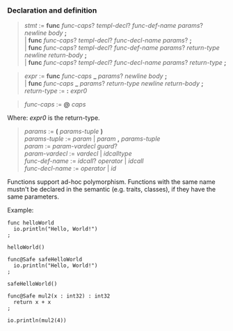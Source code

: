 ### Declaration and definition

> *stmt* := **func** *func-caps*? *templ-decl*? *func-def-name* *params*? *newline* *body* **;**\
> | **func** *func-caps*? *templ-decl*? *func-decl-name* *params*? **;**\
> | **func** *func-caps*? *templ-decl*? *func-def-name* *params*? *return-type* *newline* *return-body* **;**\
> | **func** *func-caps*? *templ-decl*? *func-decl-name* *params*? *return-type* **;**

> *expr* := **func** *func-caps* **_** *params*? *newline* *body* **;**\
> | **func** *func-caps* **_** *params*? *return-type* *newline* *return-body* **;**\
> *return-type* := **:** *expr0*

> *func-caps* := **@** *caps*

Where: *expr0* is the return-type.

> *params* := **(** *params-tuple* **)**\
> *params-tuple* := *param* | *param* **,** *params-tuple*\
> *param* := *param-vardecl* *guard*?\
> *param-vardecl* := *vardecl* | *idcalltype*\
> *func-def-name* := *idcall*? *operator* | *idcall*\
> *func-decl-name* := *operator* | *id*

Functions support ad-hoc polymorphism. Functions with the same name mustn't be
declared in the semantic (e.g. traits, classes), if they have the same
parameters.

Example:

```
func helloWorld
  io.println("Hello, World!")
;

helloWorld()

func@Safe safeHelloWorld
  io.println("Hello, World!")
;

safeHelloWorld()

func@Safe mul2(x : int32) : int32
  return x + x
;

io.println(mul2(4))
```
